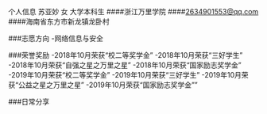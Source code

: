 个人信息
苏亚妙
女
大学本科生
####浙江万里学院
####2634901553@qq.com
####海南省东方市新龙镇龙卧村


###志愿方向
-网络信息与安全


###荣誉奖励
-2018年10月荣获“校二等奖学金”
-2018年10月荣获“三好学生”
-2018年10月荣获“自强之星之万里之星”
-2018年10月荣获“国家励志奖学金”
-2019年10月荣获“校二等奖学金”
-2019年10月荣获“三好学生”
-2019年10月荣获“公益之星之万里之星”
-2019年10月荣获“国家励志奖学金””


###日常分享


